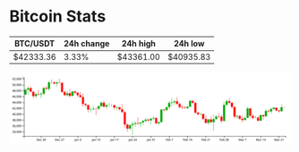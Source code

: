 # Bitcoin Stats

BTC/USDT|24h change|24h high|24h low|
|---|---|---|---|
|$42333.36|3.33%|$43361.00|$40935.83|

<img src="./chart.svg">
